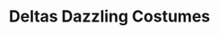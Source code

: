 ---
title: "Deltas Dazzling Costumes"
url: /surfers-paradise/deltas-dazzling-costumes/
shop: Kleidung
---